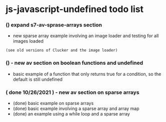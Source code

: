 # js-javascript-undefined todo list

### () expand s7-av-sprase-arrays section
* new sparse array example involving an image loader and testing for all images loaded
```
(see old versions of Clucker and the image loader)
```

### () - new av section on boolean functions and undefined
* basic example of a function that only returns true for a condition, so the default is still undefined

### ( done 10/26/2021 ) - new av section on sparse arrays
* (done) basic example on sparse arrays
* (done) basic example involving a sparse array and array map
* (done) an example using a while loop and a sparse array

